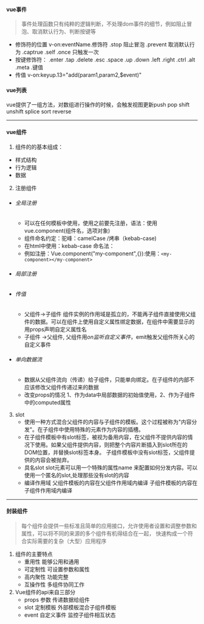 #### vue事件
>事件处理函数只有纯粹的逻辑判断，不处理dom事件的细节，例如阻止冒泡、取消默认行为、判断按键等
* 修饰符的位置 v-on:eventName.修饰符
    .stop 阻止冒泡
    .prevent 取消默认行为
    .captrue 
    .self
    .once 只触发一次
* 按键修饰符：
    .enter .tap .delete .esc .space .up .down .left .right .ctrl .alt .meta .键值
* 传值
    v-on:keyup.13="add(param1,param2,$event)"
#### vue列表
vue提供了一组方法，对数组进行操作的时候，会触发视图更新push pop shift unshift splice sort reverse
*****
#### vue组件
1. 组件的的基本组成：
* 样式结构
* 行为逻辑
* 数据
2. 注册组件
* ###### 全局注册 
    * 可以在任何模板中使用，使用之前要先注册，语法：使用vue.component(组件名，选项对象)
    * 组件命名约定：驼峰：camelCase /烤串（kebab-case)
    * 在html中使用：kebab-case 命名法：
    * 例如注册：Vue.component("my-component",{}):使用：`<my-component></my-component>`
* ###### 局部注册
* ###### 传值
    * 父组件->子组件 组件实例的作用域是孤立的，不能再子组件直接使用父组件的数据。可以在组件上使用自定义属性绑定数据，在组件中需要显示的用props声明自定义属性名
    *  子组件 ->父组件, 父组件用$on监听自定义事件，$emit触发父组件所关心的自定义事件
* ###### 单向数据流
    * 数据从父组件流向（传递）给子组件，只能单向绑定。在子组件的内部不应该修改父组件传递过来的数据
    * 改变props的情况 1、作为data中局部数据的初始值使用，2、作为子组件中的computed属性
3. slot
    * 使用一种方式混合父组件的内容与子组件的模板。这个过程被称为"内容分发"。在子组件中使用特殊的<slot>元素作为内容的插槽。
    * 在子组件模板中有slot标签，被视为备用内容，在父组件不提供内容的情况下使用。如果父组件提供内容，则把整个内容片断插入到slot所在的DOM位置，并替换slot标签本身。 子组件模板中没有slot标签，父组件提供的内容会被抛弃。
    * 具名slot slot元素可以用一个特殊的属性name 来配置如何分发内容。可以使用一个匿名的slot,处理那些没有slot的内容
    * 编译作用域 父组件模板的内容在父组件作用域内编译 子组件模板的内容在子组件作用域内编译
*****

#### 封装组件
> 每个组件会提供一些标准且简单的应用接口，允许使用者设置和调整参数和属性，可以将不同的来源的多个组件有机得结合在一起，
> 快速构成一个符合实际需要的复杂（大型）应用程序
1. 组件的主要特点
    * 重用性     能够公用和通用
    * 可定制性   可设置参数和属性
    * 高内聚性   功能完整
    * 互操作性   多组件协同工作
2. Vue组件的api来自三部分
    * props  参数        传递数据给组件
    * slot   定制模板     外部模板混合子组件模板
    * event  自定义事件   监控子组件相互状态